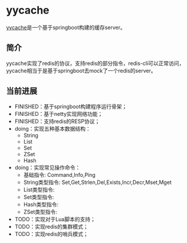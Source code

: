 # yycache
[yycache](https://github.com/XianReallyHot-ZZH/yycache)是一个基于springboot构建的缓存server。

## 简介
yycache实现了redis的协议，支持redis的部分指令，redis-cli可以正常访问，yycache相当于是基于springboot去mock了一个redis的server。

## 当前进展

* FINISHED：基于springboot构建程序运行骨架；
* FINISHED：基于netty实现网络功能；
* FINISHED：支持redis的RESP协议；
* doing：实现五种基本数据结构：
  * String
  * List
  * Set
  * ZSet
  * Hash
* doing：实现常见操作命令：
  * 基础指令: Command,Info,Ping
  * String类型指令: Set,Get,Strlen,Del,Exists,Incr,Decr,Mset,Mget
  * List类型指令:
  * Set类型指令:
  * Hash类型指令:
  * ZSet类型指令:
* TODO：实现对于Lua脚本的支持；
* TODO：实现redis的集群模式；
* TODO：实现redis的哨兵模式；